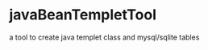 javaBeanTempletTool
===================

a tool to create java templet class and mysql/sqlite tables
